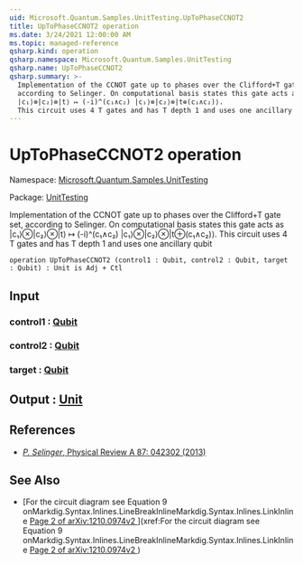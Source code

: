 ```yaml
---
uid: Microsoft.Quantum.Samples.UnitTesting.UpToPhaseCCNOT2
title: UpToPhaseCCNOT2 operation
ms.date: 3/24/2021 12:00:00 AM
ms.topic: managed-reference
qsharp.kind: operation
qsharp.namespace: Microsoft.Quantum.Samples.UnitTesting
qsharp.name: UpToPhaseCCNOT2
qsharp.summary: >-
  Implementation of the CCNOT gate up to phases over the Clifford+T gate set,
  according to Selinger. On computational basis states this gate acts as
  |c₁⟩⊗|c₂⟩⊗|t⟩ ↦ (-i)^(c₁∧c₂) |c₁⟩⊗|c₂⟩⊗|t⊕(c₁∧c₂)⟩.
  This circuit uses 4 T gates and has T depth 1 and uses one ancillary qubit
---
```


# UpToPhaseCCNOT2 operation

Namespace: [Microsoft.Quantum.Samples.UnitTesting](xref:Microsoft.Quantum.Samples.UnitTesting)

Package: [UnitTesting](https://nuget.org/packages/UnitTesting)


Implementation of the CCNOT gate up to phases over the Clifford+T gate set,according to Selinger. On computational basis states this gate acts as|c₁⟩⊗|c₂⟩⊗|t⟩ ↦ (-i)^(c₁∧c₂) |c₁⟩⊗|c₂⟩⊗|t⊕(c₁∧c₂)⟩.This circuit uses 4 T gates and has T depth 1 and uses one ancillary qubit

```qsharp
operation UpToPhaseCCNOT2 (control1 : Qubit, control2 : Qubit, target : Qubit) : Unit is Adj + Ctl
```


## Input

### control1 : [Qubit](xref:microsoft.quantum.lang-ref.qubit)




### control2 : [Qubit](xref:microsoft.quantum.lang-ref.qubit)




### target : [Qubit](xref:microsoft.quantum.lang-ref.qubit)





## Output : [Unit](xref:microsoft.quantum.lang-ref.unit)



## References

- [ *P. Selinger*,  Physical Review A 87: 042302 (2013)](http://doi.org/10.1103/PhysRevA.87.042302)

## See Also

- [For the circuit diagram see Equation 9 onMarkdig.Syntax.Inlines.LineBreakInlineMarkdig.Syntax.Inlines.LinkInline[ Page 2 of arXiv:1210.0974v2 ](https://arxiv.org/pdf/1210.0974v2.pdf#page=2)](xref:For the circuit diagram see Equation 9 onMarkdig.Syntax.Inlines.LineBreakInlineMarkdig.Syntax.Inlines.LinkInline[ Page 2 of arXiv:1210.0974v2 ](https://arxiv.org/pdf/1210.0974v2.pdf#page=2))